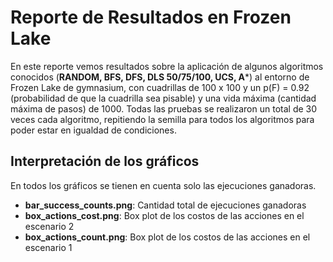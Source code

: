 # Reporte de Resultados en Frozen Lake

En este reporte vemos resultados sobre la aplicación de algunos algoritmos conocidos (**RANDOM, BFS, DFS, DLS 50/75/100, UCS, A***) al entorno de Frozen Lake de gymnasium, con cuadrillas de 100 x 100 y un p(F) = 0.92 (probabilidad de que la cuadrilla sea pisable) y una vida máxima (cantidad máxima de pasos) de 1000. Todas las pruebas se realizaron un total de 30 veces cada algoritmo, repitiendo la semilla para todos los algoritmos para poder estar en igualdad de condiciones.

## Interpretación de los gráficos

En todos los gráficos se tienen en cuenta solo las ejecuciones ganadoras.

- **bar_success_counts.png**: Cantidad total de ejecuciones ganadoras  
- **box_actions_cost.png**: Box plot de los costos de las acciones en el escenario 2  
- **box_actions_count.png**: Box plot de los costos de las acciones en el escenario 1  